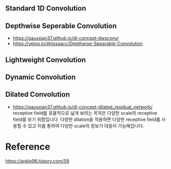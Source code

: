 ## Standard 1D Convolution

## Depthwise Seperable Convolution

- https://gaussian37.github.io/dl-concept-dwsconv/
- https://velog.io/@iissaacc/Depthwise-Separable-Convolution

## Lightweight Convolution

## Dynamic Convolution

## Dilated Convolution
- https://gaussian37.github.io/dl-concept-dilated_residual_network/
receptive field를 효율적으로 넓게 보려는 목적은 다양한 scale의 receptive field를 보기 위함입니다.
다양한 dilation을 적용하면 다양한 receptive field를 사용할 수 있고 이를 통하여 다양한 scale의 정보가 대응이 가능해집니다.

# Reference
https://ankle96.tistory.com/59
